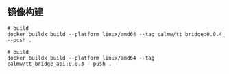## 镜像构建

``` shell
# build 
docker buildx build --platform linux/amd64 --tag calmw/tt_bridge:0.0.4 --push .
```

``` shell
# build 
docker buildx build --platform linux/amd64 --tag calmw/tt_bridge_api:0.0.3 --push .
```

